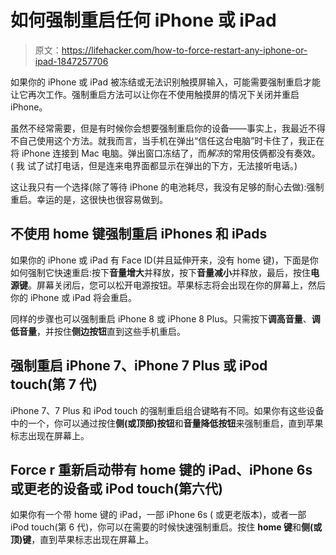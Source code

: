 # 如何强制重启任何 iPhone 或 iPad

> 原文：<https://lifehacker.com/how-to-force-restart-any-iphone-or-ipad-1847257706>

如果你的 iPhone 或 iPad 被冻结或无法识别触摸屏输入，可能需要强制重启才能让它再次工作。强制重启方法可以让你在不使用触摸屏的情况下关闭并重启 iPhone。



虽然不经常需要，但是有时候你会想要强制重启你的设备——事实上，我最近不得不自己使用这个方法。就我而言，当手机在弹出“信任这台电脑”时卡住了，我正在将 iPhone 连接到 Mac 电脑。弹出窗口冻结了，而*解冻*的常用伎俩都没有奏效。 ( 我 试了试打电话，但是连来电界面都显示在弹出的下方，无法接听电话。)

这让我只有一个选择(除了等待 iPhone 的电池耗尽，我没有足够的耐心去做):强制重启。幸运的是，这很快也很容易做到。

## 不使用 home 键强制重启 iPhones 和 iPads

如果你的 iPhone 或 iPad 有 Face ID(并且延伸开来，没有 home 键)，下面是你如何强制它快速重启:按下**音量增大**并释放，按下**音量减小**并释放，最后，按住**电源键**。屏幕关闭后，您可以松开电源按钮。苹果标志将会出现在你的屏幕上，然后你的 iPhone 或 iPad 将会重启。

同样的步骤也可以强制重启 iPhone 8 或 iPhone 8 Plus。只需按下**调高音量**、**调低音量**，并按住**侧边按钮**直到这些手机重启。

## 强制重启 iPhone 7、iPhone 7 Plus 或 iPod touch(第 7 代)

iPhone 7、7 Plus 和 iPod touch 的强制重启组合键略有不同。如果你有这些设备中的一个，你可以通过按住**侧(或顶部)按钮**和**音量降低按钮**来强制重启，直到苹果标志出现在屏幕上。

## Force r 重新启动带有 home 键的 iPad、iPhone 6s 或更老的设备或 iPod touch(第六代)

如果你有一个带 home 键的 iPad，一部 iPhone 6s ( 或更老版本)，或者一部 iPod touch(第 6 代)，你可以在需要的时候快速强制重启。按住 **home 键**和**侧(或顶)键**，直到苹果标志出现在屏幕上。